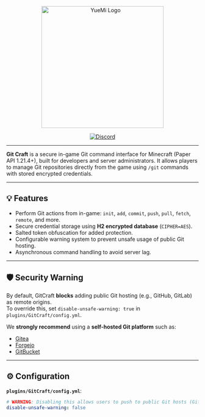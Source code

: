 <p align="center">
  <img src="https://cdn.yuemi.org/yuemi/YueMi-Banner-Dark.png" width="320" alt="YueMi Logo"/>
</p>

<p align="center">
  <a href="https://dsc.gg/yuemi">
    <img src="https://img.shields.io/discord/1145991395388162119?label=discord&style=for-the-badge&colorA=19201a&colorB=298046" alt="Discord"/>
  </a>
</p>

---

**Git Craft** is a secure in-game Git command interface for Minecraft (Paper API 1.21.4+), built for developers and server administrators. It allows players to manage Git repositories directly from the game using `/git` commands with stored encrypted credentials.

---

## 💡 Features

- Perform Git actions from in-game: `init`, `add`, `commit`, `push`, `pull`, `fetch`, `remote`, and more.
- Secure credential storage using **H2 encrypted database** (`CIPHER=AES`).
- Salted token obfuscation for added protection.
- Configurable warning system to prevent unsafe usage of public Git hosting.
- Asynchronous command handling to avoid server lag.

---

## 🛡️ Security Warning

By default, GitCraft **blocks** adding public Git hosting (e.g., GitHub, GitLab) as remote origins.  
To override this, set `disable-unsafe-warning: true` in `plugins/GitCraft/config.yml`.

We **strongly recommend** using a **self-hosted Git platform** such as:
- [Gitea](https://gitea.io/)
- [Forgejo](https://forgejo.org/)
- [GitBucket](https://gitbucket.github.io/)

---

## ⚙️ Configuration

**`plugins/GitCraft/config.yml`**:

```yaml
# WARNING: Disabling this allows users to push to public Git hosts (GitHub, GitLab, etc.)
disable-unsafe-warning: false

